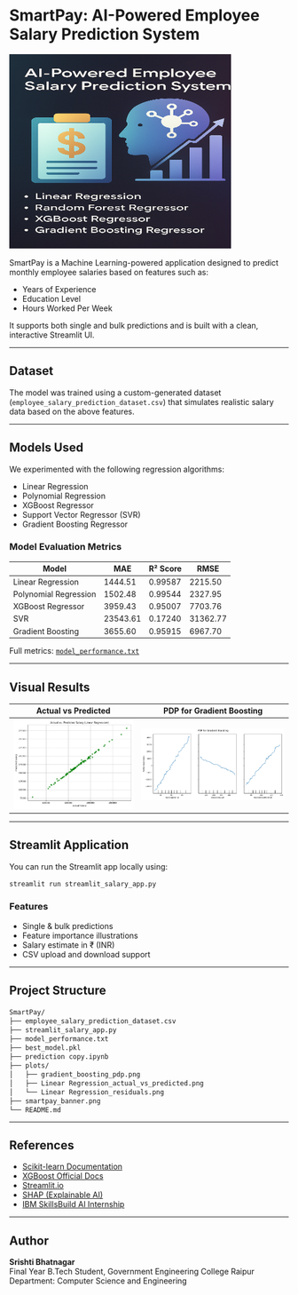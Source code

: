 
# SmartPay: AI-Powered Employee Salary Prediction System

<img src="smartpay_banner.png" alt="SmartPay Banner" width="400" height="350">

SmartPay is a Machine Learning-powered application designed to predict monthly employee salaries based on features such as:

- Years of Experience
- Education Level
- Hours Worked Per Week

It supports both single and bulk predictions and is built with a clean, interactive Streamlit UI.

---

## Dataset

The model was trained using a custom-generated dataset (`employee_salary_prediction_dataset.csv`) that simulates realistic salary data based on the above features.

---

## Models Used

We experimented with the following regression algorithms:

- Linear Regression
- Polynomial Regression
- XGBoost Regressor
- Support Vector Regressor (SVR)
- Gradient Boosting Regressor

### Model Evaluation Metrics

| Model                   | MAE      | R² Score | RMSE     |
|------------------------|----------|----------|----------|
| Linear Regression       | 1444.51  | 0.99587  | 2215.50  |
| Polynomial Regression   | 1502.48  | 0.99544  | 2327.95  |
| XGBoost Regressor       | 3959.43  | 0.95007  | 7703.76  |
| SVR                     | 23543.61 | 0.17240  | 31362.77 |
| Gradient Boosting       | 3655.60  | 0.95915  | 6967.70  |

Full metrics: [`model_performance.txt`](model_performance.txt)

---

## Visual Results

| Actual vs Predicted | PDP for Gradient Boosting |
|---------------------|---------------------------|
| ![](Linear%20Regression_actual_vs_predicted.png) | ![](gradient_boosting_pdp.png) |

---

## Streamlit Application

You can run the Streamlit app locally using:

```bash
streamlit run streamlit_salary_app.py
```

### Features

- Single & bulk predictions
- Feature importance illustrations
- Salary estimate in ₹ (INR)
- CSV upload and download support

---

## Project Structure

```
SmartPay/
├── employee_salary_prediction_dataset.csv
├── streamlit_salary_app.py
├── model_performance.txt
├── best_model.pkl
├── prediction copy.ipynb
├── plots/
│   ├── gradient_boosting_pdp.png
│   ├── Linear Regression_actual_vs_predicted.png
│   └── Linear Regression_residuals.png
├── smartpay_banner.png
└── README.md
```

---

## References

- [Scikit-learn Documentation](https://scikit-learn.org/stable/documentation.html)
- [XGBoost Official Docs](https://xgboost.readthedocs.io/en/stable/)
- [Streamlit.io](https://streamlit.io/)
- [SHAP (Explainable AI)](https://shap.readthedocs.io/en/latest/)
- [IBM SkillsBuild AI Internship](https://skillsbuild.org/)

---

## Author

**Srishti Bhatnagar**  
Final Year B.Tech Student, Government Engineering College Raipur  
Department: Computer Science and Engineering

